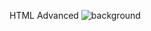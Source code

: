HTML Advanced
![background](https://github.com/Esther-Mbanzabigwi/alu-web-development/assets/118268868/4436e7fa-9d67-42de-b6c2-3b131bb669f0)
